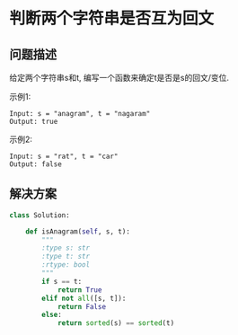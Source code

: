 # 判断两个字符串是否互为回文


## 问题描述

给定两个字符串s和t, 编写一个函数来确定t是否是s的回文/变位.

示例1:

    Input: s = "anagram", t = "nagaram"
    Output: true

示例2:

    Input: s = "rat", t = "car"
    Output: false


## 解决方案

```python
class Solution:

    def isAnagram(self, s, t):
        """
        :type s: str
        :type t: str
        :rtype: bool
        """
        if s == t:
            return True
        elif not all([s, t]):
            return False
        else:
            return sorted(s) == sorted(t)
```
